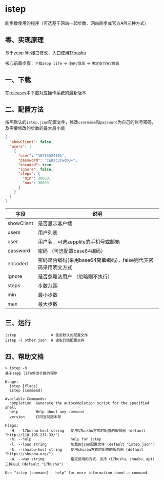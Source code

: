 # istep

刷步数使用的程序（可选基于网站一起步数、网站刷步或官方API三种方式）

## 零、实现原理

基于zepp life接口修改，入口使用[17bushu](https://www.17bushu.com/)

核心前置步骤：`下载zepp life` -> `注册/登录` -> `绑定支付宝/微信`

## 一、下载

在[releases](https://github.com/ns-cn/istep/releases)中下载对应操作系统的最新版本

## 二、配置方法

按照默认的`istep.json`配置文件，修改`username`和`password`为自己的账号密码，及需要修改的步数的最大最小值

```json
{
  "showClient": false,
  "users": [
    {
      "user": "18716524101",
      "password": "cEBzc3cwcmQ=",
      "encoded": true,
      "ignore": false,
      "steps": {
        "min": 30000,
        "max": 30000
      }
    }
  ]
}
```

| 字段         | 说明                                    |
|------------|---------------------------------------|
| showClient | 是否显示客户端                               |
| users      | 用户列表                                  |
| user       | 用户名，可选zepplife的手机号或邮箱                 |
| password   | 密码 （可选配置base64编码）                     |
| encoded    | 密码是否编码(采用base64简单编码)，false则代表密码采用明文方式 |
| ignore     | 是否忽略该用户 （忽略则不执行）                      |
| steps      | 步数范围                                  |
| min        | 最小步数                                  |
| max        | 最大步数                                  |

## 三、运行

```shell
istep                # 使用默认的配置文件
istep -l other.json  # 读取其他配置文件
```

## 四、帮助文档

```shell
> istep -h
基于zepp life修改步数的程序

Usage:
  istep [flags]
  istep [command]

Available Commands:
  completion  Generate the autocompletion script for the specified shell
  help        Help about any command
  version     打印当前版本号

Flags:
  -H, --17bushu-host string   使用17bushu方式时配置的服务器 (default "http://118.195.237.33/")
  -h, --help                  help for istep
  -l, --load string           加载的json配置文件 (default "istep.json")
  -S, --shuabu-host string    使用shuabu方式时配置的服务器 (default "https://shuabu.org/")
  -W, --way string            指定使用的方式，支持（17bushu、shuabu、api）三种方式 (default "17bushu")

Use "istep [command] --help" for more information about a command.
```